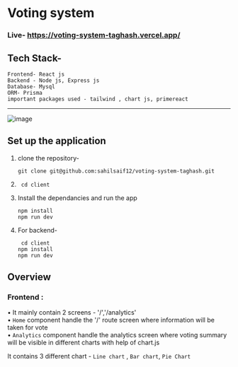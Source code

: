 # Voting system 
### Live- https://voting-system-taghash.vercel.app/
## Tech Stack-
    Frontend- React js
    Backend - Node js, Express js
    Database- Mysql
    ORM- Prisma
    important packages used - tailwind , chart js, primereact
-------
![image](https://s6.ezgif.com/tmp/ezgif-6-1b6fabe6d7.gif)
## Set up the application
1. clone the repository-
   
   `
   git clone git@github.com:sahilsaif12/voting-system-taghash.git
   `
2.   ` cd client`
3. Install the dependancies and run the app
   
     `
       npm install
   `
   <br/>
   `
     npm run dev
   `
   
4. For backend-
   
   ` cd client`
    <br/>
    `npm install`
   <br/>
   `
     npm run dev
   `


## Overview

### Frontend :
• It mainly contain 2 screens - '/','/analytics' <br/>
• `Home` component handle the '/' route screen where information will be taken for vote<br/>
• `Analytics` component handle the analytics screen where voting summary will be visible in different charts with help of chart.js<br/>
      
It contains 3 different chart - `Line chart` , `Bar chart`, `Pie Chart`
